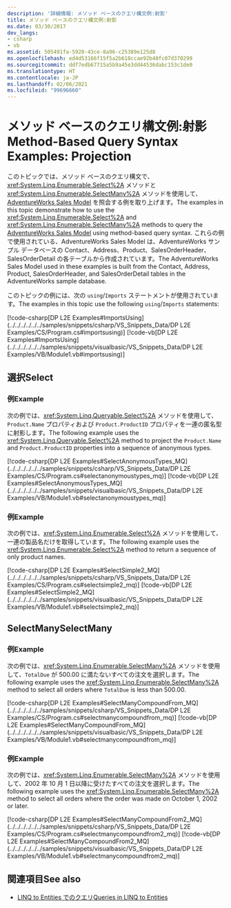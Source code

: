 ```yaml
---
description: '詳細情報: メソッド ベースのクエリ構文例:射影'
title: メソッド ベースのクエリ構文例:射影
ms.date: 03/30/2017
dev_langs:
- csharp
- vb
ms.assetid: 505491fa-5920-43ce-8a96-c25389e125d8
ms.openlocfilehash: ed4d53166f15f5a2b618ccae92b40fc07d370299
ms.sourcegitcommit: ddf7edb67715a5b9a45e3dd44536dabc153c1de0
ms.translationtype: HT
ms.contentlocale: ja-JP
ms.lasthandoff: 02/06/2021
ms.locfileid: "99696660"
---
```

# <a name="method-based-query-syntax-examples-projection"></a><span data-ttu-id="5c64f-103">メソッド ベースのクエリ構文例:射影</span><span class="sxs-lookup"><span data-stu-id="5c64f-103">Method-Based Query Syntax Examples: Projection</span></span>

<span data-ttu-id="5c64f-104">このトピックでは、メソッド ベースのクエリ構文で、<xref:System.Linq.Enumerable.Select%2A> メソッドと <xref:System.Linq.Enumerable.SelectMany%2A> メソッドを使用して、[AdventureWorks Sales Model](https://github.com/Microsoft/sql-server-samples/releases/tag/adventureworks) を照会する例を取り上げます。</span><span class="sxs-lookup"><span data-stu-id="5c64f-104">The examples in this topic demonstrate how to use the <xref:System.Linq.Enumerable.Select%2A> and <xref:System.Linq.Enumerable.SelectMany%2A> methods to query the [AdventureWorks Sales Model](https://github.com/Microsoft/sql-server-samples/releases/tag/adventureworks) using method-based query syntax.</span></span> <span data-ttu-id="5c64f-105">これらの例で使用されている、AdventureWorks Sales Model は、AdventureWorks サンプル データベースの Contact、Address、Product、SalesOrderHeader、SalesOrderDetail の各テーブルから作成されています。</span><span class="sxs-lookup"><span data-stu-id="5c64f-105">The AdventureWorks Sales Model used in these examples is built from the Contact, Address, Product, SalesOrderHeader, and SalesOrderDetail tables in the AdventureWorks sample database.</span></span>  
  
 <span data-ttu-id="5c64f-106">このトピックの例には、次の `using`/`Imports` ステートメントが使用されています。</span><span class="sxs-lookup"><span data-stu-id="5c64f-106">The examples in this topic use the following `using`/`Imports` statements:</span></span>  
  
 [!code-csharp[DP L2E Examples#ImportsUsing](../../../../../../samples/snippets/csharp/VS_Snippets_Data/DP L2E Examples/CS/Program.cs#importsusing)]
 [!code-vb[DP L2E Examples#ImportsUsing](../../../../../../samples/snippets/visualbasic/VS_Snippets_Data/DP L2E Examples/VB/Module1.vb#importsusing)]  
  
## <a name="select"></a><span data-ttu-id="5c64f-107">選択</span><span class="sxs-lookup"><span data-stu-id="5c64f-107">Select</span></span>  
  
### <a name="example"></a><span data-ttu-id="5c64f-108">例</span><span class="sxs-lookup"><span data-stu-id="5c64f-108">Example</span></span>  

 <span data-ttu-id="5c64f-109">次の例では、<xref:System.Linq.Queryable.Select%2A> メソッドを使用して、`Product.Name` プロパティおよび `Product.ProductID` プロパティを一連の匿名型に射影します。</span><span class="sxs-lookup"><span data-stu-id="5c64f-109">The following example uses the <xref:System.Linq.Queryable.Select%2A> method to project the `Product.Name` and `Product.ProductID` properties into a sequence of anonymous types.</span></span>  
  
 [!code-csharp[DP L2E Examples#SelectAnonymousTypes_MQ](../../../../../../samples/snippets/csharp/VS_Snippets_Data/DP L2E Examples/CS/Program.cs#selectanonymoustypes_mq)]
 [!code-vb[DP L2E Examples#SelectAnonymousTypes_MQ](../../../../../../samples/snippets/visualbasic/VS_Snippets_Data/DP L2E Examples/VB/Module1.vb#selectanonymoustypes_mq)]  
  
### <a name="example"></a><span data-ttu-id="5c64f-110">例</span><span class="sxs-lookup"><span data-stu-id="5c64f-110">Example</span></span>  

 <span data-ttu-id="5c64f-111">次の例では、<xref:System.Linq.Enumerable.Select%2A> メソッドを使用して、一連の製品名だけを取得しています。</span><span class="sxs-lookup"><span data-stu-id="5c64f-111">The following example uses the <xref:System.Linq.Enumerable.Select%2A> method to return a sequence of only product names.</span></span>  
  
 [!code-csharp[DP L2E Examples#SelectSimple2_MQ](../../../../../../samples/snippets/csharp/VS_Snippets_Data/DP L2E Examples/CS/Program.cs#selectsimple2_mq)]
 [!code-vb[DP L2E Examples#SelectSimple2_MQ](../../../../../../samples/snippets/visualbasic/VS_Snippets_Data/DP L2E Examples/VB/Module1.vb#selectsimple2_mq)]  
  
## <a name="selectmany"></a><span data-ttu-id="5c64f-112">SelectMany</span><span class="sxs-lookup"><span data-stu-id="5c64f-112">SelectMany</span></span>  
  
### <a name="example"></a><span data-ttu-id="5c64f-113">例</span><span class="sxs-lookup"><span data-stu-id="5c64f-113">Example</span></span>  

 <span data-ttu-id="5c64f-114">次の例では、<xref:System.Linq.Enumerable.SelectMany%2A> メソッドを使用して、`TotalDue` が 500.00 に満たないすべての注文を選択します。</span><span class="sxs-lookup"><span data-stu-id="5c64f-114">The following example uses the <xref:System.Linq.Enumerable.SelectMany%2A> method to select all orders where `TotalDue` is less than 500.00.</span></span>  
  
 [!code-csharp[DP L2E Examples#SelectManyCompoundFrom_MQ](../../../../../../samples/snippets/csharp/VS_Snippets_Data/DP L2E Examples/CS/Program.cs#selectmanycompoundfrom_mq)]
 [!code-vb[DP L2E Examples#SelectManyCompoundFrom_MQ](../../../../../../samples/snippets/visualbasic/VS_Snippets_Data/DP L2E Examples/VB/Module1.vb#selectmanycompoundfrom_mq)]  
  
### <a name="example"></a><span data-ttu-id="5c64f-115">例</span><span class="sxs-lookup"><span data-stu-id="5c64f-115">Example</span></span>  

 <span data-ttu-id="5c64f-116">次の例では、<xref:System.Linq.Enumerable.SelectMany%2A> メソッドを使用して、2002 年 10 月 1 日以降に受けたすべての注文を選択します。</span><span class="sxs-lookup"><span data-stu-id="5c64f-116">The following example uses the <xref:System.Linq.Enumerable.SelectMany%2A> method to select all orders where the order was made on October 1, 2002 or later.</span></span>  
  
 [!code-csharp[DP L2E Examples#SelectManyCompoundFrom2_MQ](../../../../../../samples/snippets/csharp/VS_Snippets_Data/DP L2E Examples/CS/Program.cs#selectmanycompoundfrom2_mq)]
 [!code-vb[DP L2E Examples#SelectManyCompoundFrom2_MQ](../../../../../../samples/snippets/visualbasic/VS_Snippets_Data/DP L2E Examples/VB/Module1.vb#selectmanycompoundfrom2_mq)]  
  
## <a name="see-also"></a><span data-ttu-id="5c64f-117">関連項目</span><span class="sxs-lookup"><span data-stu-id="5c64f-117">See also</span></span>

- [<span data-ttu-id="5c64f-118">LINQ to Entities でのクエリ</span><span class="sxs-lookup"><span data-stu-id="5c64f-118">Queries in LINQ to Entities</span></span>](queries-in-linq-to-entities.md)
